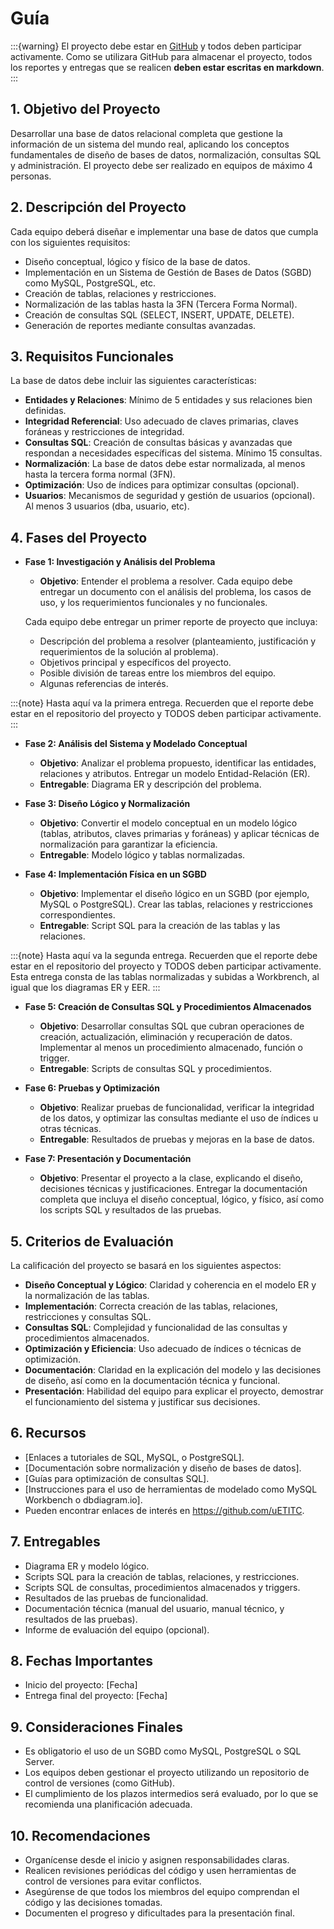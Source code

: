 # Guía

:::{warning}
El proyecto debe estar en [GitHub](https://www.github.com) y todos deben participar activamente. Como se utilizara GitHub para almacenar el proyecto, todos los reportes y entregas que se realicen **deben estar escritas en markdown**.
:::

## 1. Objetivo del Proyecto
   Desarrollar una base de datos relacional completa que gestione la información de un sistema del mundo real, aplicando los conceptos fundamentales de diseño de bases de datos, normalización, consultas SQL y administración. El proyecto debe ser realizado en equipos de máximo 4 personas.

## 2. Descripción del Proyecto
   Cada equipo deberá diseñar e implementar una base de datos que cumpla con los siguientes requisitos:
   - Diseño conceptual, lógico y físico de la base de datos.
   - Implementación en un Sistema de Gestión de Bases de Datos (SGBD) como MySQL, PostgreSQL, etc.
   - Creación de tablas, relaciones y restricciones.
   - Normalización de las tablas hasta la 3FN (Tercera Forma Normal).
   - Creación de consultas SQL (SELECT, INSERT, UPDATE, DELETE).
   - Generación de reportes mediante consultas avanzadas.
   
## 3. Requisitos Funcionales
   La base de datos debe incluir las siguientes características:
   - **Entidades y Relaciones**: Mínimo de 5 entidades y sus relaciones bien definidas.
   - **Integridad Referencial**: Uso adecuado de claves primarias, claves foráneas y restricciones de integridad.
   - **Consultas SQL**: Creación de consultas básicas y avanzadas que respondan a necesidades específicas del sistema. Mínimo 15 consultas.
   - **Normalización**: La base de datos debe estar normalizada, al menos hasta la tercera forma normal (3FN).
   - **Optimización**: Uso de índices para optimizar consultas (opcional).
   - **Usuarios**: Mecanismos de seguridad y gestión de usuarios (opcional). Al menos 3 usuarios (dba, usuario, etc).

## 4. Fases del Proyecto
   - **Fase 1: Investigación y Análisis del Problema**  
     - **Objetivo**: Entender el problema a resolver. Cada equipo debe entregar un documento con el análisis del problema, los casos de uso, y los requerimientos funcionales y no funcionales. 
   
     Cada equipo debe entregar un primer reporte de proyecto que incluya:

     - Descripción del problema a resolver (planteamiento, justificación y requerimientos de la solución al problema). 
     - Objetivos principal y específicos del proyecto.
     - Posible división de tareas entre los miembros del equipo.
     - Algunas referencias de interés.
  
:::{note}
Hasta aquí va la primera entrega. Recuerden que el reporte debe estar en el repositorio del proyecto y TODOS deben participar activamente.
:::

   - **Fase 2: Análisis del Sistema y Modelado Conceptual**
     - **Objetivo**: Analizar el problema propuesto, identificar las entidades, relaciones y atributos. Entregar un modelo Entidad-Relación (ER).
     - **Entregable**: Diagrama ER y descripción del problema.

   - **Fase 3: Diseño Lógico y Normalización**
     - **Objetivo**: Convertir el modelo conceptual en un modelo lógico (tablas, atributos, claves primarias y foráneas) y aplicar técnicas de normalización para garantizar la eficiencia.
     - **Entregable**: Modelo lógico y tablas normalizadas.

   - **Fase 4: Implementación Física en un SGBD**
     - **Objetivo**: Implementar el diseño lógico en un SGBD (por ejemplo, MySQL o PostgreSQL). Crear las tablas, relaciones y restricciones correspondientes.
     - **Entregable**: Script SQL para la creación de las tablas y las relaciones.
  
:::{note}
Hasta aquí va la segunda entrega. Recuerden que el reporte debe estar en el repositorio del proyecto y TODOS deben participar activamente. Esta entrega consta de las tablas normalizadas y subidas a Workbrench, al igual que los diagramas ER y EER.
:::

   - **Fase 5: Creación de Consultas SQL y Procedimientos Almacenados**
     - **Objetivo**: Desarrollar consultas SQL que cubran operaciones de creación, actualización, eliminación y recuperación de datos. Implementar al menos un procedimiento almacenado, función o trigger.
     - **Entregable**: Scripts de consultas SQL y procedimientos.

   - **Fase 6: Pruebas y Optimización**
     - **Objetivo**: Realizar pruebas de funcionalidad, verificar la integridad de los datos, y optimizar las consultas mediante el uso de índices u otras técnicas.
     - **Entregable**: Resultados de pruebas y mejoras en la base de datos.

   - **Fase 7: Presentación y Documentación**
     - **Objetivo**: Presentar el proyecto a la clase, explicando el diseño, decisiones técnicas y justificaciones. Entregar la documentación completa que incluya el diseño conceptual, lógico, y físico, así como los scripts SQL y resultados de las pruebas.

## 5. Criterios de Evaluación
   La calificación del proyecto se basará en los siguientes aspectos:
   - **Diseño Conceptual y Lógico**: Claridad y coherencia en el modelo ER y la normalización de las tablas.
   - **Implementación**: Correcta creación de las tablas, relaciones, restricciones y consultas SQL.
   - **Consultas SQL**: Complejidad y funcionalidad de las consultas y procedimientos almacenados.
   - **Optimización y Eficiencia**: Uso adecuado de índices o técnicas de optimización.
   - **Documentación**: Claridad en la explicación del modelo y las decisiones de diseño, así como en la documentación técnica y funcional.
   - **Presentación**: Habilidad del equipo para explicar el proyecto, demostrar el funcionamiento del sistema y justificar sus decisiones.

## 6. Recursos
   - [Enlaces a tutoriales de SQL, MySQL, o PostgreSQL].
   - [Documentación sobre normalización y diseño de bases de datos].
   - [Guías para optimización de consultas SQL].
   - [Instrucciones para el uso de herramientas de modelado como MySQL Workbench o dbdiagram.io].
   - Pueden encontrar enlaces de interés en https://github.com/uETITC.

## 7. Entregables
   - Diagrama ER y modelo lógico.
   - Scripts SQL para la creación de tablas, relaciones, y restricciones.
   - Scripts SQL de consultas, procedimientos almacenados y triggers.
   - Resultados de las pruebas de funcionalidad.
   - Documentación técnica (manual del usuario, manual técnico, y resultados de las pruebas).
   - Informe de evaluación del equipo (opcional).

## 8. Fechas Importantes
   - Inicio del proyecto: [Fecha]
   - Entrega final del proyecto: [Fecha]

## 9. Consideraciones Finales
   - Es obligatorio el uso de un SGBD como MySQL, PostgreSQL o SQL Server.
   - Los equipos deben gestionar el proyecto utilizando un repositorio de control de versiones (como GitHub).
   - El cumplimiento de los plazos intermedios será evaluado, por lo que se recomienda una planificación adecuada.

## 10. Recomendaciones

  - Organícense desde el inicio y asignen responsabilidades claras.
  - Realicen revisiones periódicas del código y usen herramientas de control de versiones para evitar conflictos.
  - Asegúrense de que todos los miembros del equipo comprendan el código y las decisiones tomadas.
  - Documenten el progreso y dificultades para la presentación final.